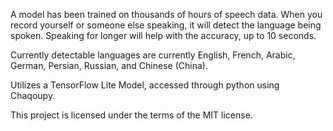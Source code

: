 A model has been trained on thousands of hours of speech data. When you record yourself or someone else speaking, it will detect the language being spoken. Speaking for longer will help with the accuracy, up to 10 seconds.

Currently detectable languages are currently English, French, Arabic, German, Persian, Russian, and Chinese (China).

Utilizes a TensorFlow Lite Model, accessed through python using Chaqoupy.

This project is licensed under the terms of the MIT license.
